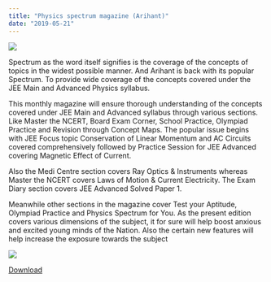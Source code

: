 ```yaml
---
title: "Physics spectrum magazine (Arihant)"
date: "2019-05-21"
---
```


![](/images/Physics-spectrum.jpg)

Spectrum as the word itself signifies is the coverage of the concepts of topics in the widest possible manner. And Arihant is back with its popular Spectrum. To provide wide coverage of the concepts covered under the JEE Main and Advanced Physics syllabus.

This monthly magazine will ensure thorough understanding of the concepts covered under JEE Main and Advanced syllabus through various sections. Like Master the NCERT, Board Exam Corner, School Practice, Olympiad Practice and Revision through Concept Maps. The popular issue begins with JEE Focus topic Conservation of Linear Momentum and AC Circuits covered comprehensively followed by Practice Session for JEE Advanced covering Magnetic Effect of Current.

Also the Medi Centre section covers Ray Optics & Instruments whereas Master the NCERT covers Laws of Motion & Current Electricity. The Exam Diary section covers JEE Advanced Solved Paper 1.

Meanwhile other sections in the magazine cover Test your Aptitude, Olympiad Practice and Physics Spectrum for You. As the present edition covers various dimensions of the subject, it for sure will help boost anxious and excited young minds of the Nation. Also the certain new features will help increase the exposure towards the subject

![](/images/images-2.jpeg)

[Download](https://drive.google.com/file/d/1uTqQegLS3ZGLYgqHo9cg3en8Kq3uPtR5/view?usp=drivesdk)
